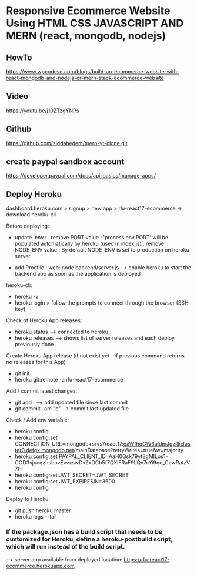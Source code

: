 # Responsive Ecommerce Website Using HTML CSS JAVASCRIPT AND MERN (react, mongodb, nodejs)

## HowTo
https://www.wpcodevo.com/blogs/build-an-ecommerce-website-with-react-mongodb-and-nodejs-or-mern-stack-ecommerce-website
## Video
https://youtu.be/j10ZTzgYNPs
## Github
https://github.com/ziddahedem/mern-yt-clone.git

## create paypal sandbox account
https://developer.paypal.com/docs/api-basics/manage-apps/

## Deploy Heroku
dashboard.heroku.com > signup > new app > rlu-react17-ecommerce
-> download heroku-cli

Before deploying:
- update .env : 
 . remove PORT value : 'process.env.PORT' will be populated automatically by heroku (used in index.js)
 . remove NODE_ENV value : By default NODE_ENV is set to production on heroku server

- add Procfile : 
  web: node backend/server.js
  --> enable heroku to start the backend app as soon as the application is deployed

heroku-cli:
- heroku -v
- heroku login > follow the prompts to connect through the browser (SSH key)

Check of Heroku App releases:
- heroku status --> connected to heroku
- heroku releases --> shows list of server releases and each deploy previously done

Create Heroku App release (if not exist yet - if previous command returns no releases for this App)
- git init
- heroku git:remote -a rlu-react17-ecommerce

Add / commit latest changes:
- git add .   --> add updated file since last commit
- git commit -am "c"   --> commit last updated file

Check / Add env variable:
- heroku config  
- heroku config:set CONNECTION_URL=mongodb+srv://react17:oaWfhqGW6uldmJgz@cluster0.defgx.mongodb.net/mainDatabase?retryWrites=true&w=majority
- heroku config:set PAYPAL_CLIENT_ID=AaH0Gsk79ytEgMILos1-COD3sjucqzhsbovEvvxswDxZxDCb5f7QXlFRaF9LQv7cYi9qq_CewRatzV7H
- heroku config:set JWT_SECRET=JWT_SECRET
- heroku config:set JWT_EXPIRESIN=3600
- heroku config  

Deploy to Heroku:
- git push heroku master
- heroku logs --tail  

### If the package.json has a build script that needs to be customized for Heroku, define a heroku-postbuild script, which will run instead of the build script.

--> server app available from deployed location: https://rlu-react17-ecommerce.herokuapp.com
